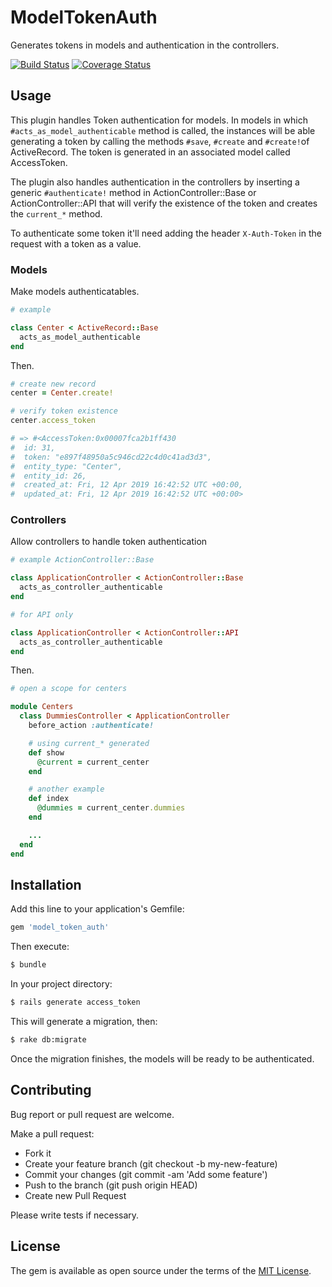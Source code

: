# ModelTokenAuth

Generates tokens in models and authentication in the controllers.

[![Build Status](https://travis-ci.org/armando1339/model_token_auth.svg?branch=develop)](https://travis-ci.org/armando1339/model_token_auth) [![Coverage Status](https://coveralls.io/repos/github/armando1339/model_token_auth/badge.svg?branch=develop)](https://coveralls.io/github/armando1339/model_token_auth?branch=develop)

## Usage

This plugin handles Token authentication for models. In models in which
`#acts_as_model_authenticable` method is called, the instances will be able generating
a token by calling the methods `#save`, `#create` and `#create!`of ActiveRecord. The
token is generated in an associated model called AccessToken.

The plugin also handles authentication in the controllers by inserting a generic
`#authenticate!` method in ActionController::Base or ActionController::API that
will verify the existence of the token and creates the `current_*` method.

To authenticate some token it'll need adding the header `X-Auth-Token` in the request with a token as a value.

### Models

Make models authenticatables.

```ruby
# example

class Center < ActiveRecord::Base
  acts_as_model_authenticable
end
```

Then.

```ruby
# create new record
center = Center.create!

# verify token existence
center.access_token

# => #<AccessToken:0x00007fca2b1ff430
#  id: 31,
#  token: "e897f48950a5c946cd22c4d0c41ad3d3",
#  entity_type: "Center",
#  entity_id: 26,
#  created_at: Fri, 12 Apr 2019 16:42:52 UTC +00:00,
#  updated_at: Fri, 12 Apr 2019 16:42:52 UTC +00:00>
```

### Controllers

Allow controllers to handle token authentication

```ruby
# example ActionController::Base

class ApplicationController < ActionController::Base
  acts_as_controller_authenticable
end

# for API only

class ApplicationController < ActionController::API
  acts_as_controller_authenticable
end
```

Then.

```ruby
# open a scope for centers

module Centers
  class DummiesController < ApplicationController
    before_action :authenticate!

    # using current_* generated
    def show
      @current = current_center
    end

    # another example
    def index
      @dummies = current_center.dummies
    end

    ...
  end
end
```

## Installation

Add this line to your application's Gemfile:

```ruby
gem 'model_token_auth'
```

Then execute:

```bash
$ bundle
```

In your project directory:

```bash
$ rails generate access_token
```

This will generate a migration, then:

```bash
$ rake db:migrate
```

Once the migration finishes, the models will be ready to be authenticated.

## Contributing

Bug report or pull request are welcome.

Make a pull request:

- Fork it
- Create your feature branch (git checkout -b my-new-feature)
- Commit your changes (git commit -am 'Add some feature')
- Push to the branch (git push origin HEAD)
- Create new Pull Request

Please write tests if necessary.

## License
The gem is available as open source under the terms of the [MIT License](https://opensource.org/licenses/MIT).
